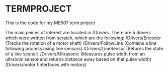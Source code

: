 # TERMPROJECT
This is the code for my ME507 term project 

The main peices of interest are located in /Drivers.
There are 5 drivers which were written from scratch, which are the following:
    /Drivers/Encoder    (Tracks the rotation of a motor shaft)
    /Drivers/FollowLine (Contains a line following process using line sensors)
    /Drivers/LineSensor (Returns the state of a line sesnor)
    /Drivers/Ultrasonic (Measures pulse width from an ultrsonic sensor and returns distance away based on that pulse width)
    /Drivers/motor      (Interfaces with motors)
